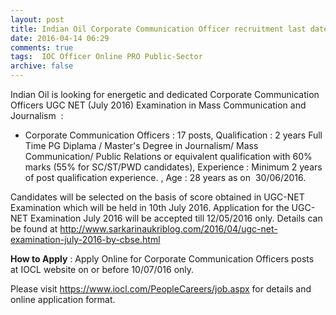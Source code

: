 ```yaml
---
layout: post
title: Indian Oil Corporate Communication Officer recruitment last date 10th July-2016   
date: 2016-04-14 06:29
comments: true
tags:  IOC Officer Online PRO Public-Sector 
archive: false
---
```

Indian Oil is looking for energetic and dedicated Corporate Communication Officers UGC NET (July 2016) Examination in Mass Communication and Journalism  :

- Corporate Communication Officers : 17 posts, Qualification : 2 years Full Time PG Diplama / Master's Degree in Journalism/ Mass Communication/ Public Relations or equivalent qualification with 60% marks (55% for SC/ST/PWD candidates), Experience : Minimum 2 years of post qualification experience. , Age : 28 years as on  30/06/2016.  


Candidates will be selected on the basis of score obtained in UGC-NET Examination which will be held in 10th July 2016. Application for the UGC-NET Examination July 2016 will be accepted till 12/05/2016 only. Details can be found at http://www.sarkarinaukriblog.com/2016/04/ugc-net-examination-july-2016-by-cbse.html

**How to Apply** : Apply Online for Corporate Communication Officers posts  at IOCL website on or before 10/07/016 only.  

Please visit <https://www.iocl.com/PeopleCareers/job.aspx> for details and online application format.  